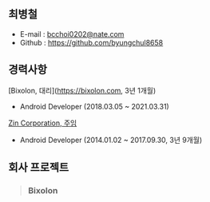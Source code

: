 ## 최병철

- E-mail : bcchoi0202@nate.com
- Github : https://github.com/byungchul8658


## 경력사항
[Bixolon, 대리](https://bixolon.com, 3년 1개월)
 - Android Developer (2018.03.05 ~ 2021.03.31)

[Zin Corporation, 주임](https://www.zin.co.kr)
 - Android Developer (2014.01.02 ~ 2017.09.30, 3년 9개월)


## 회사 프로젝트

> ### Bixolon
